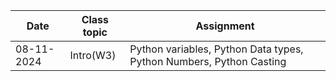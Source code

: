 | Date       | Class topic | Assignment                                                          |
| ---------- | ----------- | ------------------------------------------------------------------- |
| 08-11-2024 | Intro(W3)   | Python variables, Python Data types, Python Numbers, Python Casting |

